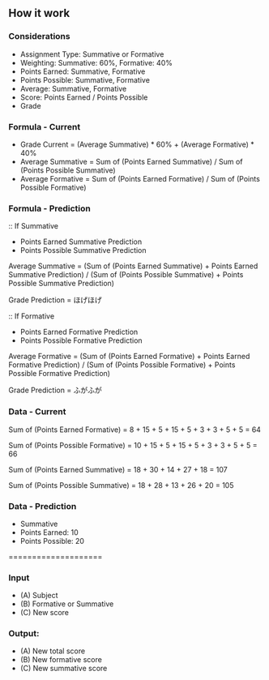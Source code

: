 ## How it work

### Considerations

- Assignment Type: Summative or Formative 
- Weighting: Summative: 60%, Formative: 40%
- Points Earned: Summative, Formative
- Points Possible: Summative, Formative
- Average: Summative, Formative
- Score: Points Earned / Points Possible
- Grade

### Formula - Current

- Grade Current = (Average Summative) * 60% + (Average Formative) * 40%
- Average Summative = Sum of (Points Earned Summative) / Sum of (Points Possible Summative)
- Average Formative = Sum of (Points Earned Formative) / Sum of (Points Possible Formative)


### Formula - Prediction

:: If Summative

- Points Earned   Summative Prediction
- Points Possible Summative Prediction

Average Summative = 
    (Sum of (Points Earned Summative) + Points Earned Summative Prediction) / 
    (Sum of (Points Possible Summative) + Points Possible Summative Prediction)

Grade Prediction = ほげほげ

:: If Formative

- Points Earned   Formative Prediction
- Points Possible Formative Prediction

Average Formative = 
    (Sum of (Points Earned Formative) + Points Earned Formative Prediction) / 
    (Sum of (Points Possible Formative) + Points Possible Formative Prediction)

Grade Prediction = ふがふが

### Data - Current

Sum of (Points Earned Formative) 
= 8 + 15 + 5 + 15 + 5 + 3 + 3 + 5 + 5
= 64

Sum of (Points Possible Formative)
= 10 + 15 + 5 + 15 + 5 + 3 + 3 + 5 + 5
= 66


Sum of (Points Earned Summative) 
= 18 + 30 + 14 + 27 + 18
= 107

Sum of (Points Possible Summative)
= 18 + 28 + 13 + 26 + 20
= 105

### Data - Prediction

- Summative
- Points Earned: 10
- Points Possible: 20


====================

### Input

- (A) Subject
- (B) Formative or Summative
- (C) New score

### Output: 

- (A) New total score
- (B) New formative score
- (C) New summative score



